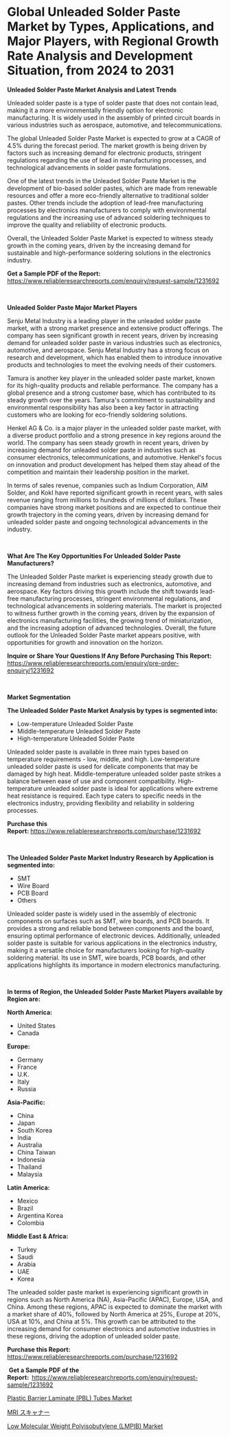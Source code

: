 <p><h1>Global Unleaded Solder Paste Market by Types, Applications, and Major Players, with Regional Growth Rate Analysis and Development Situation, from 2024 to 2031</h1></p><p><strong>Unleaded Solder Paste Market Analysis and Latest Trends</strong></p>
<p><p>Unleaded solder paste is a type of solder paste that does not contain lead, making it a more environmentally friendly option for electronic manufacturing. It is widely used in the assembly of printed circuit boards in various industries such as aerospace, automotive, and telecommunications.</p><p>The global Unleaded Solder Paste Market is expected to grow at a CAGR of 4.5% during the forecast period. The market growth is being driven by factors such as increasing demand for electronic products, stringent regulations regarding the use of lead in manufacturing processes, and technological advancements in solder paste formulations.</p><p>One of the latest trends in the Unleaded Solder Paste Market is the development of bio-based solder pastes, which are made from renewable resources and offer a more eco-friendly alternative to traditional solder pastes. Other trends include the adoption of lead-free manufacturing processes by electronics manufacturers to comply with environmental regulations and the increasing use of advanced soldering techniques to improve the quality and reliability of electronic products.</p><p>Overall, the Unleaded Solder Paste Market is expected to witness steady growth in the coming years, driven by the increasing demand for sustainable and high-performance soldering solutions in the electronics industry.</p></p>
<p><strong>Get a Sample PDF of the Report:&nbsp;</strong> <a href="https://www.reliableresearchreports.com/enquiry/request-sample/1231692">https://www.reliableresearchreports.com/enquiry/request-sample/1231692</a></p>
<p>&nbsp;</p>
<p><strong>Unleaded Solder Paste Major Market Players</strong></p>
<p><p>Senju Metal Industry is a leading player in the unleaded solder paste market, with a strong market presence and extensive product offerings. The company has seen significant growth in recent years, driven by increasing demand for unleaded solder paste in various industries such as electronics, automotive, and aerospace. Senju Metal Industry has a strong focus on research and development, which has enabled them to introduce innovative products and technologies to meet the evolving needs of their customers.</p><p>Tamura is another key player in the unleaded solder paste market, known for its high-quality products and reliable performance. The company has a global presence and a strong customer base, which has contributed to its steady growth over the years. Tamura's commitment to sustainability and environmental responsibility has also been a key factor in attracting customers who are looking for eco-friendly soldering solutions.</p><p>Henkel AG & Co. is a major player in the unleaded solder paste market, with a diverse product portfolio and a strong presence in key regions around the world. The company has seen steady growth in recent years, driven by increasing demand for unleaded solder paste in industries such as consumer electronics, telecommunications, and automotive. Henkel's focus on innovation and product development has helped them stay ahead of the competition and maintain their leadership position in the market.</p><p>In terms of sales revenue, companies such as Indium Corporation, AIM Solder, and KokI have reported significant growth in recent years, with sales revenue ranging from millions to hundreds of millions of dollars. These companies have strong market positions and are expected to continue their growth trajectory in the coming years, driven by increasing demand for unleaded solder paste and ongoing technological advancements in the industry.</p></p>
<p>&nbsp;</p>
<p><strong>What Are The Key Opportunities For Unleaded Solder Paste Manufacturers?</strong></p>
<p><p>The Unleaded Solder Paste market is experiencing steady growth due to increasing demand from industries such as electronics, automotive, and aerospace. Key factors driving this growth include the shift towards lead-free manufacturing processes, stringent environmental regulations, and technological advancements in soldering materials. The market is projected to witness further growth in the coming years, driven by the expansion of electronics manufacturing facilities, the growing trend of miniaturization, and the increasing adoption of advanced technologies. Overall, the future outlook for the Unleaded Solder Paste market appears positive, with opportunities for growth and innovation on the horizon.</p></p>
<p><strong>Inquire or Share Your Questions If Any Before Purchasing This Report:</strong> <a href="https://www.reliableresearchreports.com/enquiry/pre-order-enquiry/1231692">https://www.reliableresearchreports.com/enquiry/pre-order-enquiry/1231692</a></p>
<p>&nbsp;</p>
<p><strong>Market Segmentation</strong></p>
<p><strong>The Unleaded Solder Paste Market Analysis by types is segmented into:</strong></p>
<p><ul><li>Low-temperature Unleaded Solder Paste</li><li>Middle-temperature Unleaded Solder Paste</li><li>High-temperature Unleaded Solder Paste</li></ul></p>
<p><p>Unleaded solder paste is available in three main types based on temperature requirements - low, middle, and high. Low-temperature unleaded solder paste is used for delicate components that may be damaged by high heat. Middle-temperature unleaded solder paste strikes a balance between ease of use and component compatibility. High-temperature unleaded solder paste is ideal for applications where extreme heat resistance is required. Each type caters to specific needs in the electronics industry, providing flexibility and reliability in soldering processes.</p></p>
<p><strong>Purchase this Report:&nbsp;</strong><a href="https://www.reliableresearchreports.com/purchase/1231692">https://www.reliableresearchreports.com/purchase/1231692</a></p>
<p>&nbsp;</p>
<p><strong>The Unleaded Solder Paste Market Industry Research by Application is segmented into:</strong></p>
<p><ul><li>SMT</li><li>Wire Board</li><li>PCB Board</li><li>Others</li></ul></p>
<p><p>Unleaded solder paste is widely used in the assembly of electronic components on surfaces such as SMT, wire boards, and PCB boards. It provides a strong and reliable bond between components and the board, ensuring optimal performance of electronic devices. Additionally, unleaded solder paste is suitable for various applications in the electronics industry, making it a versatile choice for manufacturers looking for high-quality soldering material. Its use in SMT, wire boards, PCB boards, and other applications highlights its importance in modern electronics manufacturing.</p></p>
<p>&nbsp;</p>
<p><strong>In terms of Region, the Unleaded Solder Paste Market Players available by Region are:</strong></p>
<p>
    <p> <strong> North America: </strong>
        <ul>
            <li>United States</li>
            <li>Canada</li>
        </ul>
        </p> 
    <p> <strong> Europe: </strong>
        <ul>
            <li>Germany</li>
            <li>France</li>
            <li>U.K.</li>
            <li>Italy</li>
            <li>Russia</li>
        </ul>
        </p> 
    <p> <strong> Asia-Pacific: </strong>
        <ul>
            <li>China</li>
            <li>Japan</li>
            <li>South Korea</li>
            <li>India</li>
            <li>Australia</li>
            <li>China Taiwan</li>
            <li>Indonesia</li>
            <li>Thailand</li>
            <li>Malaysia</li>
        </ul>
        </p> 
    <p> <strong> Latin America: </strong>
        <ul>
            <li>Mexico</li>
            <li>Brazil</li>
            <li>Argentina Korea</li>
            <li>Colombia</li>
        </ul>
        </p> 
    <p> <strong> Middle East & Africa: </strong>
        <ul>
            <li>Turkey</li>
            <li>Saudi</li>
            <li>Arabia</li>
            <li>UAE</li>
            <li>Korea</li>
        </ul>
    </p>
    </p>
<p><p>The unleaded solder paste market is experiencing significant growth in regions such as North America (NA), Asia-Pacific (APAC), Europe, USA, and China. Among these regions, APAC is expected to dominate the market with a market share of 40%, followed by North America at 25%, Europe at 20%, USA at 10%, and China at 5%. This growth can be attributed to the increasing demand for consumer electronics and automotive industries in these regions, driving the adoption of unleaded solder paste.</p></p>
<p><strong>Purchase this Report: </strong><a href="https://www.reliableresearchreports.com/purchase/1231692">https://www.reliableresearchreports.com/purchase/1231692</a></p>
<p>&nbsp;<strong>Get a Sample PDF of the Report:&nbsp;&nbsp;</strong><a href="https://www.reliableresearchreports.com/enquiry/request-sample/1231692">https://www.reliableresearchreports.com/enquiry/request-sample/1231692</a></p>
<p><strong></strong></p>
<p><p><a href="https://github.com/jsmusil/Market-Research-Report-List-2/blob/main/plastic-barrier-laminate-pbl-tubes-market.md">Plastic Barrier Laminate (PBL) Tubes Market</a></p><p><a href="https://github.com/cnnriuez22368/Market-Research-Report-List-1/blob/main/5555421629.md">MRI スキャナー</a></p><p><a href="https://github.com/bmorecock/Market-Research-Report-List-2/blob/main/low-molecular-weight-polyisobutylene-lmpib-market.md">Low Molecular Weight Polyisobutylene (LMPIB) Market</a></p></p>